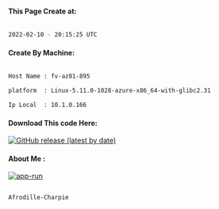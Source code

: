 
   
#### This Page Create at:

```bash

2022-02-10 - 20:15:25 UTC

```

#### Create By Machine:

```bash

Host Name : fv-az81-895

platform  : Linux-5.11.0-1028-azure-x86_64-with-glibc2.31

Ip Local  : 10.1.0.166

```
#### Download This code Here:

[![GitHub release (latest by date)](https://img.shields.io/github/v/release/Afrodille-Charpie/App-Run-1?style=for-the-badge&label=Download)](https://github.com/Afrodille-Charpie/App-Run-1/releases) 

</p> 

#### About Me :

[![app-run](https://github.com/Afrodille-Charpie/App-Run-1/actions/workflows/app-run.yml/badge.svg)](https://github.com/Afrodille-Charpie/App-Run-1/actions/workflows/app-run.yml)

```bash

Afrodille-Charpie

```

